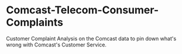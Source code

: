 # Comcast-Telecom-Consumer-Complaints
Customer Complaint Analysis on the Comcast data to pin down what's wrong with Comcast's Customer Service.
